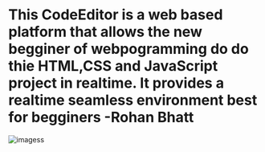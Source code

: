 # This CodeEditor is a web based platform that allows the new begginer of webpogramming do do thie HTML,CSS and JavaScript project in realtime. It provides a realtime seamless environment best for begginers -Rohan Bhatt
![imagess](https://github.com/RohanBhattB/CodeEditor/assets/162151000/e9a27714-1af4-4941-a22d-88c6b7781fbd)
